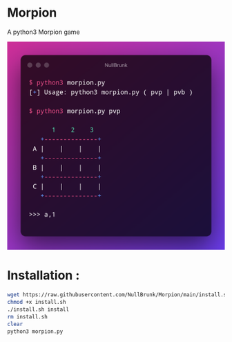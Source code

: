# Morpion
A python3 Morpion game 

<img src="NullBrunk.png" >

# Installation :
```bash
wget https://raw.githubusercontent.com/NullBrunk/Morpion/main/install.sh
chmod +x install.sh
./install.sh install
rm install.sh
clear
python3 morpion.py

```

